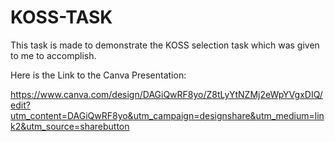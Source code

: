 # KOSS-TASK
This task is made to demonstrate the KOSS selection task which was given to me to accomplish.

Here is the Link to the Canva Presentation:

https://www.canva.com/design/DAGiQwRF8yo/Z8tLyYtNZMj2eWpYVgxDIQ/edit?utm_content=DAGiQwRF8yo&utm_campaign=designshare&utm_medium=link2&utm_source=sharebutton
